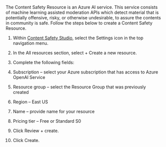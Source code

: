 


The Content Safety Resource is an Azure AI service. This service consists of machine learning assisted moderation APIs which detect material that is potentially offensive, risky, or otherwise undesirable, to assure the contents in community is safe. Follow the steps below to create a Content Safety Resource.

1. Within [Content Safety Studio](https://contentsafety.cognitive.azure.com/), select the Settings icon in the top navigation menu.

1. In the All resources section, select + Create a new resource.

1. Complete the following fields:

1. Subscription – select your Azure subscription that has access to Azure OpenAI Service

1. Resource group – select the Resource Group that was previously created
  
1. Region – East US

1. Name – provide name for your resource

1. Pricing tier – Free or Standard S0

1. Click Review + create.

1. Click Create.
